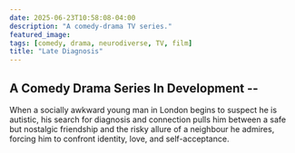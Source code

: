 ```yaml
---
date: 2025-06-23T10:58:08-04:00
description: "A comedy-drama TV series."
featured_image:
tags: [comedy, drama, neurodiverse, TV, film]
title: "Late Diagnosis"
---
```


## A Comedy Drama Series In Development -- 

When a socially awkward young man in London begins to suspect he is autistic, his search for diagnosis and connection pulls him between a safe but nostalgic friendship and the risky allure of a neighbour he admires, forcing him to confront identity, love, and self-acceptance.

